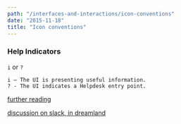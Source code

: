 ```yaml
---
path: "/interfaces-and-interactions/icon-conventions"
date: "2015-11-18"
title: "Icon conventions"
---
```


### Help Indicators

`i` or `?`

    i — The UI is presenting useful information.
    ? - The UI indicates a Helpdesk entry point.

[further reading](http://ux.stackexchange.com/questions/64920/info-icon-vs-question-mark)

[discussion on slack, in dreamland](https://pco.slack.com/archives/dreamland/p1447874131000033)